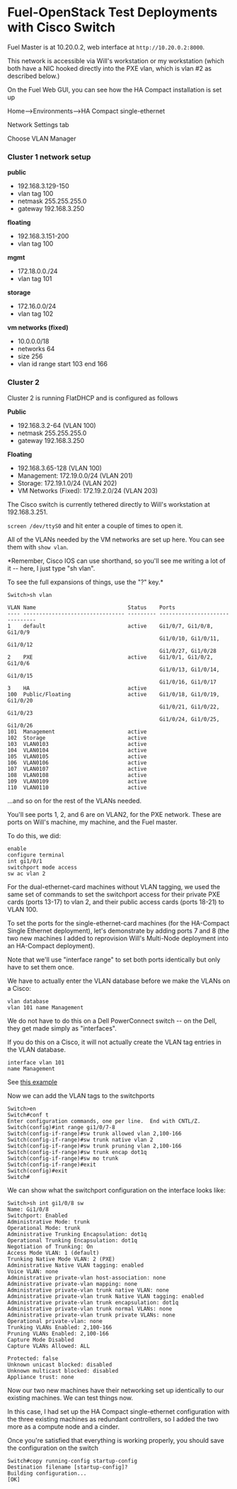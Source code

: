 # Fuel-OpenStack Test Deployments with Cisco Switch

Fuel Master is at 10.20.0.2, web interface at `http://10.20.0.2:8000`.

This network is accessible via Will's workstation or my workstation (which both have a NIC hooked directly into the PXE vlan, which is vlan #2 as described below.)

On the Fuel Web GUI, you can see how the HA Compact installation is set up

Home-->Environments-->HA Compact single-ethernet

Network Settings tab

Choose VLAN Manager

### Cluster 1 network setup

**public**
* 192.168.3.129-150
* vlan tag 100
* netmask 255.255.255.0
* gateway 192.168.3.250


**floating**
* 192.168.3.151-200
* vlan tag 100

**mgmt**
* 172.18.0.0./24
* vlan tag 101

**storage**
* 172.16.0.0/24
* vlan tag 102

**vm networks (fixed)**
* 10.0.0.0/18
* networks 64
* size 256
* vlan id range start 103 end 166

### Cluster 2
Cluster 2 is running FlatDHCP and is configured as follows 

**Public** 
* 192.168.3.2-64 (VLAN 100)
* netmask 255.255.255.0
* gateway 192.168.3.250

**Floating**
* 192.168.3.65-128 (VLAN 100)
* Management: 172.19.0.0/24 (VLAN 201)
* Storage: 172.19.1.0/24 (VLAN 202)
* VM Networks (Fixed): 172.19.2.0/24 (VLAN 203)

The Cisco switch is currently tethered directly to Will's workstation at 192.168.3.251.

`screen /dev/ttyS0` and hit enter a couple of times to open it.

All of the VLANs needed by the VM networks are set up here. You can see them with `show vlan`.

*Remember, Cisco IOS can use shorthand, so you'll see me writing a lot of it -- here, I just type "sh vlan".

To see the full expansions of things, use the "?" key.*
```
Switch>sh vlan

VLAN Name                             Status    Ports
---- -------------------------------- --------- -------------------------------
1    default                          active    Gi1/0/7, Gi1/0/8, Gi1/0/9
                                                Gi1/0/10, Gi1/0/11, Gi1/0/12
                                                Gi1/0/27, Gi1/0/28
2    PXE                              active    Gi1/0/1, Gi1/0/2, Gi1/0/6
                                                Gi1/0/13, Gi1/0/14, Gi1/0/15
                                                Gi1/0/16, Gi1/0/17
3    HA                               active
100  Public/Floating                  active    Gi1/0/18, Gi1/0/19, Gi1/0/20
                                                Gi1/0/21, Gi1/0/22, Gi1/0/23
                                                Gi1/0/24, Gi1/0/25, Gi1/0/26
101  Management                       active
102  Storage                          active
103  VLAN0103                         active
104  VLAN0104                         active
105  VLAN0105                         active
106  VLAN0106                         active
107  VLAN0107                         active
108  VLAN0108                         active
109  VLAN0109                         active
110  VLAN0110                         active
```

...and so on for the rest of the VLANs needed.

You'll see ports 1, 2, and 6 are on VLAN2, for the PXE network. These are ports on Will's machine, my machine, and the Fuel master.

To do this, we did:
```
enable
configure terminal
int gi1/0/1
switchport mode access
sw ac vlan 2
```
For the dual-ethernet-card machines without VLAN tagging, we used the same set of commands to set the switchport access for their private PXE cards (ports 13-17) to vlan 2, and their public access cards (ports 18-21) to VLAN 100.

To set the ports for the single-ethernet-card machines (for the HA-Compact Single Ethernet deployment), let's demonstrate by adding ports 7 and 8 (the two new machines I added to reprovision Will's Multi-Node deployment into an HA-Compact deployment).

Note that we'll use "interface range" to set both ports identically but only have to set them once.

We have to actually enter the VLAN database before we make the VLANs on a Cisco:
```
vlan database
vlan 101 name Management
```

We do not have to do this on a Dell PowerConnect switch -- on the Dell, they get made simply as "interfaces".

If you do this on a Cisco, it will not actually create the VLAN tag entries in the VLAN database.
```
interface vlan 101
name Management
```
See [this example](http://www.cisco.com/en/US/tech/tk389/tk689/technologies_configuration_example09186a008009478e.shtml#confthevlancat)

Now we can add the VLAN tags to the switchports
```
Switch>en
Switch#conf t
Enter configuration commands, one per line.  End with CNTL/Z.
Switch(config)#int range gi1/0/7-8
Switch(config-if-range)#sw trunk allowed vlan 2,100-166
Switch(config-if-range)#sw trunk native vlan 2
Switch(config-if-range)#sw trunk pruning vlan 2,100-166
Switch(config-if-range)#sw trunk encap dot1q
Switch(config-if-range)#sw mo trunk
Switch(config-if-range)#exit
Switch(config)#exit
Switch#
```

We can show what the switchport configuration on the interface looks like:
```
Switch>sh int gi1/0/8 sw
Name: Gi1/0/8
Switchport: Enabled
Administrative Mode: trunk
Operational Mode: trunk
Administrative Trunking Encapsulation: dot1q
Operational Trunking Encapsulation: dot1q
Negotiation of Trunking: On
Access Mode VLAN: 1 (default)
Trunking Native Mode VLAN: 2 (PXE)
Administrative Native VLAN tagging: enabled
Voice VLAN: none
Administrative private-vlan host-association: none 
Administrative private-vlan mapping: none 
Administrative private-vlan trunk native VLAN: none
Administrative private-vlan trunk Native VLAN tagging: enabled
Administrative private-vlan trunk encapsulation: dot1q
Administrative private-vlan trunk normal VLANs: none
Administrative private-vlan trunk private VLANs: none
Operational private-vlan: none
Trunking VLANs Enabled: 2,100-166
Pruning VLANs Enabled: 2,100-166
Capture Mode Disabled
Capture VLANs Allowed: ALL
          
Protected: false
Unknown unicast blocked: disabled
Unknown multicast blocked: disabled
Appliance trust: none
```

Now our two new machines have their networking set up identically to our existing machines.  We can test things now.

In this case, I had set up the HA Compact single-ethernet configuration with the three existing machines as redundant controllers, so I added the two more as a compute node and a cinder.

Once you're satisfied that everything is working properly, you should save the configuration on the switch
```
Switch#copy running-config startup-config
Destination filename [startup-config]?
Building configuration...
[OK]
```

